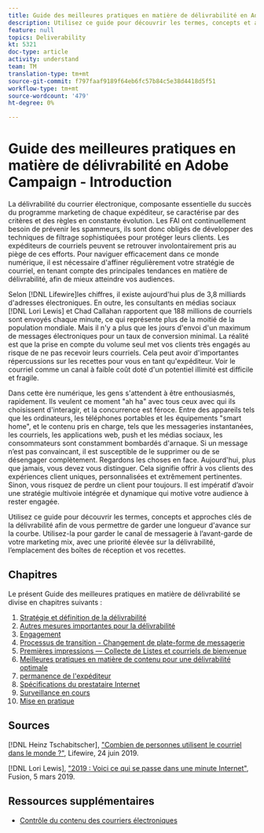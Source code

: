 ```yaml
---
title: Guide des meilleures pratiques en matière de délivrabilité en Adobe Campaign - Introduction
description: Utilisez ce guide pour découvrir les termes, concepts et approches clés de la délivrabilité afin de vous permettre de garder une longueur d'avance sur la courbe. Utilisez-la pour garder le canal de messagerie à l’avant-garde de votre marketing mix, avec une priorité élevée sur la délivrabilité, l’emplacement des boîtes de réception et vos recettes.
feature: null
topics: Deliverability
kt: 5321
doc-type: article
activity: understand
team: TM
translation-type: tm+mt
source-git-commit: f797faaf9189f64eb6fc57b84c5e38d4418d5f51
workflow-type: tm+mt
source-wordcount: '479'
ht-degree: 0%

---
```



# Guide des meilleures pratiques en matière de délivrabilité en Adobe Campaign - Introduction

La délivrabilité du courrier électronique, composante essentielle du succès du programme marketing de chaque expéditeur, se caractérise par des critères et des règles en constante évolution. Les FAI ont continuellement besoin de prévenir les spammeurs, ils sont donc obligés de développer des techniques de filtrage sophistiquées pour protéger leurs clients. Les expéditeurs de courriels peuvent se retrouver involontairement pris au piège de ces efforts. Pour naviguer efficacement dans ce monde numérique, il est nécessaire d&#39;affiner régulièrement votre stratégie de courriel, en tenant compte des principales tendances en matière de délivrabilité, afin de mieux atteindre vos audiences.

Selon [!DNL Lifewire]les chiffres, il existe aujourd&#39;hui plus de 3,8 milliards d&#39;adresses électroniques. En outre, les consultants en médias sociaux [!DNL Lori Lewis] et Chad Callahan rapportent que 188 millions de courriels sont envoyés chaque minute, ce qui représente plus de la moitié de la population mondiale. Mais il n&#39;y a plus que les jours d&#39;envoi d&#39;un maximum de messages électroniques pour un taux de conversion minimal. La réalité est que la prise en compte du volume seul met vos clients très engagés au risque de ne pas recevoir leurs courriels. Cela peut avoir d&#39;importantes répercussions sur les recettes pour vous en tant qu&#39;expéditeur. Voir le courriel comme un canal à faible coût doté d&#39;un potentiel illimité est difficile et fragile.

Dans cette ère numérique, les gens s&#39;attendent à être enthousiasmés, rapidement. Ils veulent ce moment &quot;ah ha&quot; avec tous ceux avec qui ils choisissent d&#39;interagir, et la concurrence est féroce. Entre des appareils tels que les ordinateurs, les téléphones portables et les équipements &quot;smart home&quot;, et le contenu pris en charge, tels que les messageries instantanées, les courriels, les applications web, push et les médias sociaux, les consommateurs sont constamment bombardés d&#39;arnaque. Si un message n’est pas convaincant, il est susceptible de le supprimer ou de se désengager complètement.
Regardons les choses en face. Aujourd&#39;hui, plus que jamais, vous devez vous distinguer. Cela signifie offrir à vos clients des expériences client uniques, personnalisées et extrêmement pertinentes. Sinon, vous risquez de perdre un client pour toujours. Il est impératif d’avoir une stratégie multivoie intégrée et dynamique qui motive votre audience à rester engagée.

Utilisez ce guide pour découvrir les termes, concepts et approches clés de la délivrabilité afin de vous permettre de garder une longueur d&#39;avance sur la courbe. Utilisez-la pour garder le canal de messagerie à l’avant-garde de votre marketing mix, avec une priorité élevée sur la délivrabilité, l’emplacement des boîtes de réception et vos recettes.

## Chapitres

Le présent Guide des meilleures pratiques en matière de délivrabilité se divise en chapitres suivants :

1. [Stratégie et définition de la délivrabilité](./deliverability-strategy-and-definition.md)
2. [Autres mesures importantes pour la délivrabilité](./other-metrics-for-deliverability.md)
3. [Engagement](./engangement.md)
4. [Processus de transition - Changement de plate-forme de messagerie](transition-process-switching-email-platforms.md)
5. [Premières impressions — Collecte de Listes et courriels de bienvenue](./first-impressions-list-collection-and-welcome-emails.md)
6. [Meilleures pratiques en matière de contenu pour une délivrabilité optimale](./content-best-practices-for-optimal-delivery.md)
7. [permanence de l&#39;expéditeur](./sender-permanence.md)
8. [Spécifications du prestataire Internet](./internet-service-provider-specifics/overview.md)
9. [Surveillance en cours](./ongoing-monitoring.md)
10. [Mise en pratique](./putting-it-in-practice.md)

## Sources

[!DNL Heinz Tschabitscher], [&quot;Combien de personnes utilisent le courriel dans le monde ?&quot;](https://www.lifewire.com/how-many-email-users-are-there-1171213), Lifewire, 24 juin 2019.

[!DNL Lori Lewis], [&quot;2019 : Voici ce qui se passe dans une minute Internet&quot;](https://www.allaccess.com/merge/archive/29580/2019-this-is-what-happens-in-an-internet-minute), Fusion, 5 mars 2019.

## Ressources supplémentaires

* [Contrôle du contenu des courriers électroniques](https://docs.adobe.com/content/help/en/campaign-standard/using/testing-and-sending/managing-deliverability/control-email-content.html)
